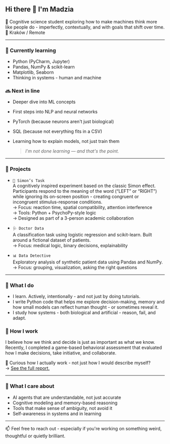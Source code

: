## Hi there 👋 I'm Madzia

🧠 Cognitive science student exploring how to make machines think more like people do - imperfectly, contextually, and with goals that shift over time.  
📍 Kraków / Remote

---

### 🌱 Currently learning
- Python (PyCharm, Jupyter)  
- Pandas, NumPy & scikit-learn  
- Matplotlib, Seaborn  
- Thinking in systems - human and machine

### 🔜 Next in line
- Deeper dive into ML concepts
- First steps into NLP and neural networks 
- PyTorch (because neurons aren't just biological)
- SQL (because not everything fits in a CSV)
- Learning how to explain models, not just train them

  > *I'm not done learning — and that's the point.*

---

### 🧪 Projects

- `🧠 Simon’s Task`  
  A cognitively inspired experiment based on the classic Simon effect. Participants respond to the meaning of the word (“LEFT” or “RIGHT”) while ignoring its on-screen position - creating congruent or incongruent stimulus-response conditions.  
  → Focus: reaction time, spatial compatibility, attention interference  
  → Tools: Python + PsychoPy-style logic  
  → Designed as part of a 3-person academic collaboration

- `🩺 Doctor Data`  
  A classification task using logistic regression and scikit-learn. Built around a fictional dataset of patients.  
  → Focus: medical logic, binary decisions, explainability

- `📊 Data Detective`  
  Exploratory analysis of synthetic patient data using Pandas and NumPy.  
  → Focus: grouping, visualization, asking the right questions

---

### 💭 What I do

- I learn. Actively, intentionally - and not just by doing tutorials.  
- I write Python code that helps me explore decision-making, memory and how small models can reflect human thought - or sometimes reveal it.  
- I study how systems - both biological and artificial - reason, fail, and adapt.


### 🧩 How I work

I believe how we think and decide is just as important as what we know.  
Recently, I completed a game-based behavioral assessment that evaluated how I make decisions, take initiative, and collaborate.

🧠 Curious how I actually work - not just how I would describe myself?  
→ [See the full report.](./Magdalena-Homel-Raport.pdf)

---

### 🧠 What I care about

- AI agents that are understandable, not just accurate  
- Cognitive modeling and memory-based reasoning  
- Tools that make sense of ambiguity, not avoid it  
- Self-awareness in systems and in learning

---

📫 Feel free to reach out - especially if you're working on something weird, thoughtful or quietly brilliant.
